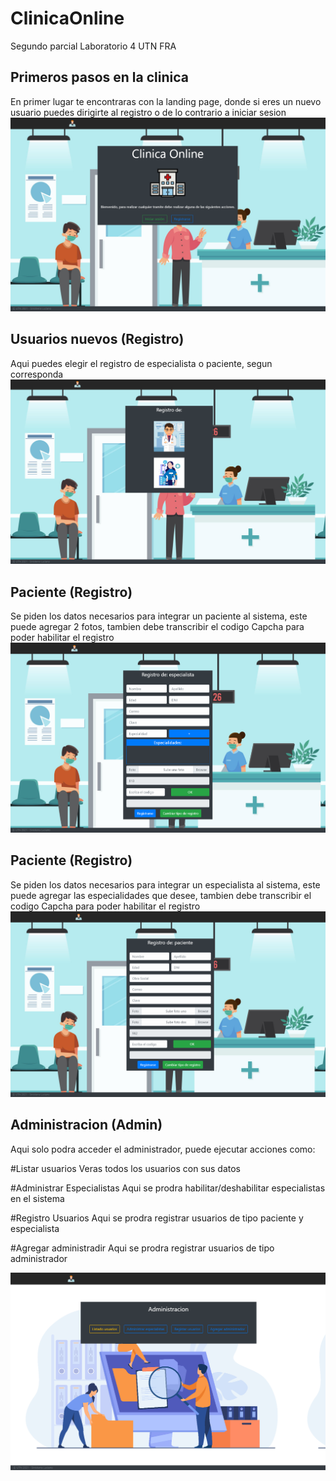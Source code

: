 # ClinicaOnline

Segundo parcial Laboratorio 4 UTN FRA


## Primeros pasos en la clinica

En primer lugar te encontraras con la landing page, donde si eres un nuevo usuario puedes dirigirte al registro o de lo contrario a iniciar sesion
![Alt text](https://github.com/attrix182/tpClinicaOnlineLab4/blob/main/src/fotosReadme/landing.png?raw=true "Title")



## Usuarios nuevos (Registro)

Aqui puedes elegir el registro de especialista o paciente, segun corresponda
![Alt text](https://github.com/attrix182/tpClinicaOnlineLab4/blob/main/src/fotosReadme/registro.png?raw=true "Title")



## Paciente (Registro)

Se piden los datos necesarios para integrar un paciente al sistema, este puede agregar 2 fotos, tambien debe transcribir el codigo Capcha para poder habilitar el registro
![Alt text](https://github.com/attrix182/tpClinicaOnlineLab4/blob/main/src/fotosReadme/regEspecialista.png?raw=true "Title")


## Paciente (Registro)

Se piden los datos necesarios para integrar un especialista al sistema, este puede agregar las especialidades que desee, tambien debe transcribir el codigo Capcha para poder habilitar el registro
![Alt text](https://github.com/attrix182/tpClinicaOnlineLab4/blob/main/src/fotosReadme/regPaciente.png?raw=true "Title")


## Administracion (Admin)

Aqui solo podra acceder el administrador, puede ejecutar acciones como:

#Listar usuarios 
Veras todos los usuarios con sus datos

#Administrar Especialistas 
Aqui se prodra habilitar/deshabilitar especialistas en el sistema


#Registro Usuarios
Aqui se prodra registrar usuarios de tipo paciente y especialista


#Agregar administradir
Aqui se prodra registrar usuarios de tipo administrador

![Alt text](https://github.com/attrix182/tpClinicaOnlineLab4/blob/main/src/fotosReadme/admin.png?raw=true "Title")
